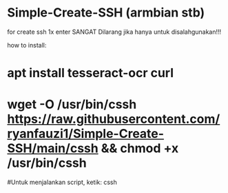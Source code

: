 # Simple-Create-SSH (armbian stb)
for create ssh 1x enter
SANGAT Dilarang jika hanya untuk disalahgunakan!!!

how to install:

# apt install tesseract-ocr curl
# wget -O /usr/bin/cssh https://raw.githubusercontent.com/ryanfauzi1/Simple-Create-SSH/main/cssh && chmod +x /usr/bin/cssh

#Untuk menjalankan script, ketik: 
cssh
